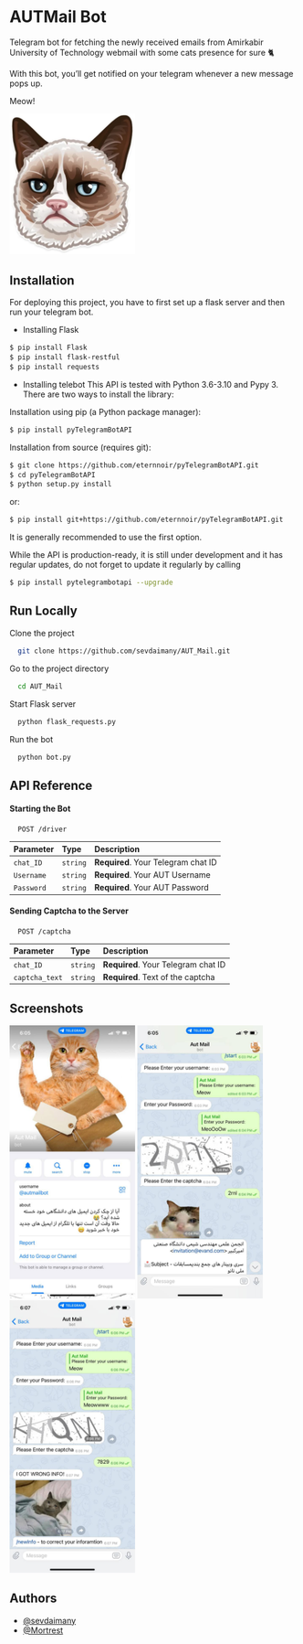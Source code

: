 
# AUTMail Bot

Telegram bot for fetching the newly received emails from Amirkabir University of Technology webmail with some cats presence for sure 🐈

With this bot, you’ll get notified on your telegram whenever a new message pops up.

Meow!

<img src="https://github.com/sevdaimany/AUT_Mail/blob/master/images/logo.jpeg" width="220" />


## Installation

For deploying this project, you have to first set up a flask server and then run your telegram bot.


* Installing Flask

```bash
$ pip install Flask
$ pip install flask-restful
$ pip install requests
```


* Installing telebot
This API is tested with Python 3.6-3.10 and Pypy 3. There are two ways to install the library:

Installation using pip (a Python package manager):
```bash
$ pip install pyTelegramBotAPI
```
Installation from source (requires git):
```bash
$ git clone https://github.com/eternnoir/pyTelegramBotAPI.git
$ cd pyTelegramBotAPI
$ python setup.py install
```

or:
```bash
$ pip install git+https://github.com/eternnoir/pyTelegramBotAPI.git
```
It is generally recommended to use the first option.

While the API is production-ready, it is still under development and it has regular updates, do not forget to update it regularly by calling
```bash
$ pip install pytelegrambotapi --upgrade
```


    
## Run Locally

Clone the project

```bash
  git clone https://github.com/sevdaimany/AUT_Mail.git
```

Go to the project directory

```bash
  cd AUT_Mail
```

Start Flask server

```bash
  python flask_requests.py
```

Run the bot 
```bash
  python bot.py
```

## API Reference
#### Starting the Bot
```http
  POST /driver
```

| Parameter | Type     | Description                |
| :-------- | :------- | :------------------------- |
| `chat_ID` | `string` | **Required**. Your Telegram chat ID |
| `Username` | `string` | **Required**. Your AUT Username |
| `Password` | `string` | **Required**. Your AUT Password |

#### Sending Captcha to the Server

```http
  POST /captcha
```

| Parameter | Type     | Description                |
| :-------- | :------- | :------------------------- |
| `chat_ID` | `string` | **Required**. Your Telegram chat ID |
| `captcha_text` | `string` | **Required**. Text of the captcha |




## Screenshots


<p float="left">
  <img src="https://github.com/sevdaimany/AUT_Mail/blob/master/images/screenshot1.jpeg" width="220" />
  <img src="https://github.com/sevdaimany/AUT_Mail/blob/master/images/screenshot2.jpeg" width="220" />
  <img src="https://github.com/sevdaimany/AUT_Mail/blob/master/images/screenshot3.jpeg" width="220" /> 
</p>



## Authors

- [@sevdaimany](https://github.com/sevdaimany)
- [@Mortrest](https://github.com/Mortrest)

